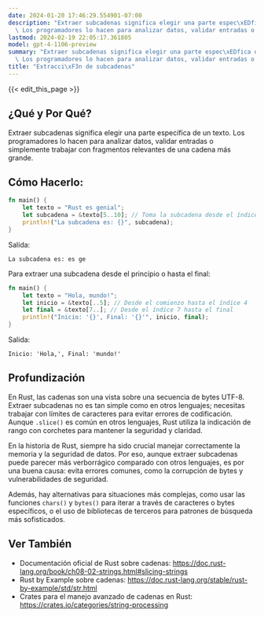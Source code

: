 ```yaml
---
date: 2024-01-20 17:46:29.554901-07:00
description: "Extraer subcadenas significa elegir una parte espec\xEDfica de un texto.\
  \ Los programadores lo hacen para analizar datos, validar entradas o simplemente\u2026"
lastmod: 2024-02-19 22:05:17.361805
model: gpt-4-1106-preview
summary: "Extraer subcadenas significa elegir una parte espec\xEDfica de un texto.\
  \ Los programadores lo hacen para analizar datos, validar entradas o simplemente\u2026"
title: "Extracci\xF3n de subcadenas"
---
```


{{< edit_this_page >}}

## ¿Qué y Por Qué?
Extraer subcadenas significa elegir una parte específica de un texto. Los programadores lo hacen para analizar datos, validar entradas o simplemente trabajar con fragmentos relevantes de una cadena más grande.

## Cómo Hacerlo:
```Rust
fn main() {
    let texto = "Rust es genial";
    let subcadena = &texto[5..10]; // Toma la subcadena desde el índice 5 al 9
    println!("La subcadena es: {}", subcadena);
}
```
Salida:
```
La subcadena es: es ge
```

Para extraer una subcadena desde el principio o hasta el final:
```Rust
fn main() {
    let texto = "Hola, mundo!";
    let inicio = &texto[..5]; // Desde el comienzo hasta el índice 4
    let final = &texto[7..]; // Desde el índice 7 hasta el final
    println!("Inicio: '{}', Final: '{}'", inicio, final);
}
```
Salida:
```
Inicio: 'Hola,', Final: 'mundo!'
```

## Profundización
En Rust, las cadenas son una vista sobre una secuencia de bytes UTF-8. Extraer subcadenas no es tan simple como en otros lenguajes; necesitas trabajar con límites de caracteres para evitar errores de codificación. Aunque `.slice()` es común en otros lenguajes, Rust utiliza la indicación de rango con corchetes para mantener la seguridad y claridad.

En la historia de Rust, siempre ha sido crucial manejar correctamente la memoria y la seguridad de datos. Por eso, aunque extraer subcadenas puede parecer más verborrágico comparado con otros lenguajes, es por una buena causa: evita errores comunes, como la corrupción de bytes y vulnerabilidades de seguridad.

Además, hay alternativas para situaciones más complejas, como usar las funciones `chars()` y `bytes()` para iterar a través de caracteres o bytes específicos, o el uso de bibliotecas de terceros para patrones de búsqueda más sofisticados.

## Ver También
- Documentación oficial de Rust sobre cadenas: https://doc.rust-lang.org/book/ch08-02-strings.html#slicing-strings
- Rust by Example sobre cadenas: https://doc.rust-lang.org/stable/rust-by-example/std/str.html
- Crates para el manejo avanzado de cadenas en Rust: https://crates.io/categories/string-processing
